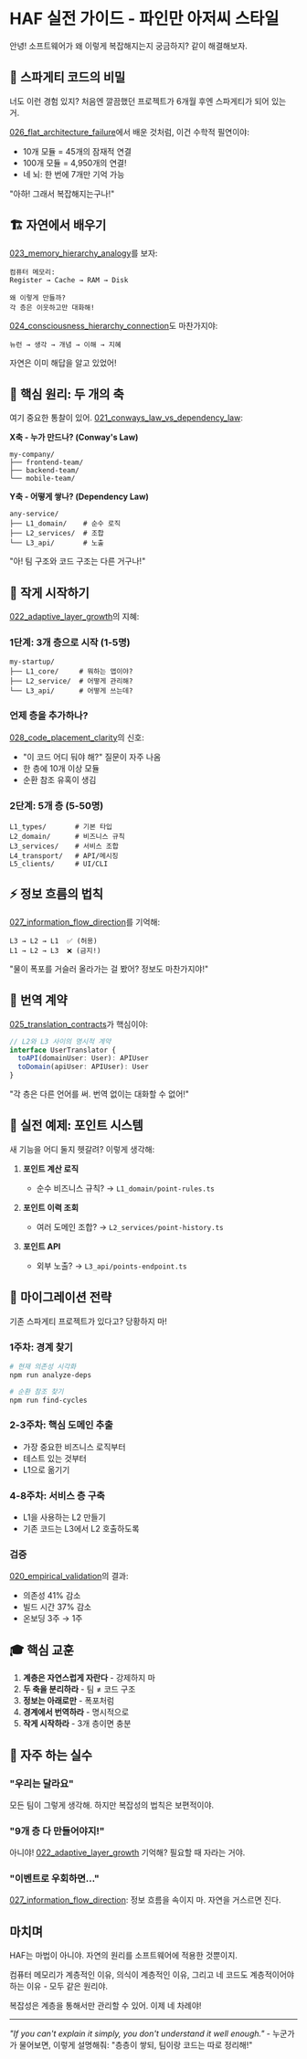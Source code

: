 # HAF 실전 가이드 - 파인만 아저씨 스타일

안녕! 소프트웨어가 왜 이렇게 복잡해지는지 궁금하지? 같이 해결해보자.

## 🍝 스파게티 코드의 비밀

너도 이런 경험 있지? 처음엔 깔끔했던 프로젝트가 6개월 후엔 스파게티가 되어 있는 거.

[026_flat_architecture_failure](./zettel_references/026_flat_architecture_failure.md)에서 배운 것처럼, 이건 수학적 필연이야:
- 10개 모듈 = 45개의 잠재적 연결
- 100개 모듈 = 4,950개의 연결!
- 네 뇌: 한 번에 7개만 기억 가능

"아하! 그래서 복잡해지는구나!"

## 🏗️ 자연에서 배우기

[023_memory_hierarchy_analogy](./zettel_references/023_memory_hierarchy_analogy.md)를 보자:
```
컴퓨터 메모리:
Register → Cache → RAM → Disk

왜 이렇게 만들까?
각 층은 이웃하고만 대화해!
```

[024_consciousness_hierarchy_connection](./zettel_references/024_consciousness_hierarchy_connection.md)도 마찬가지야:
```
뉴런 → 생각 → 개념 → 이해 → 지혜
```

자연은 이미 해답을 알고 있었어!

## 🎯 핵심 원리: 두 개의 축

여기 중요한 통찰이 있어. [021_conways_law_vs_dependency_law](./zettel_references/021_conways_law_vs_dependency_law.md):

**X축 - 누가 만드나? (Conway's Law)**
```
my-company/
├── frontend-team/
├── backend-team/
└── mobile-team/
```

**Y축 - 어떻게 쌓나? (Dependency Law)**
```
any-service/
├── L1_domain/    # 순수 로직
├── L2_services/  # 조합
└── L3_api/       # 노출
```

"아! 팀 구조와 코드 구조는 다른 거구나!"

## 🌱 작게 시작하기

[022_adaptive_layer_growth](./zettel_references/022_adaptive_layer_growth.md)의 지혜:

### 1단계: 3개 층으로 시작 (1-5명)
```
my-startup/
├── L1_core/     # 뭐하는 앱이야?
├── L2_service/  # 어떻게 관리해?
└── L3_api/      # 어떻게 쓰는데?
```

### 언제 층을 추가하나?
[028_code_placement_clarity](./zettel_references/028_code_placement_clarity.md)의 신호:
- "이 코드 어디 둬야 해?" 질문이 자주 나옴
- 한 층에 10개 이상 모듈
- 순환 참조 유혹이 생김

### 2단계: 5개 층 (5-50명)
```
L1_types/       # 기본 타입
L2_domain/      # 비즈니스 규칙
L3_services/    # 서비스 조합
L4_transport/   # API/메시징
L5_clients/     # UI/CLI
```

## ⚡ 정보 흐름의 법칙

[027_information_flow_direction](./zettel_references/027_information_flow_direction.md)를 기억해:
```
L3 → L2 → L1  ✅ (허용)
L1 → L2 → L3  ❌ (금지!)
```

"물이 폭포를 거슬러 올라가는 걸 봤어? 정보도 마찬가지야!"

## 🔄 번역 계약

[025_translation_contracts](./zettel_references/025_translation_contracts.md)가 핵심이야:

```typescript
// L2와 L3 사이의 명시적 계약
interface UserTranslator {
  toAPI(domainUser: User): APIUser
  toDomain(apiUser: APIUser): User
}
```

"각 층은 다른 언어를 써. 번역 없이는 대화할 수 없어!"

## 💼 실전 예제: 포인트 시스템

새 기능을 어디 둘지 헷갈려? 이렇게 생각해:

1. **포인트 계산 로직**
   - 순수 비즈니스 규칙? → `L1_domain/point-rules.ts`

2. **포인트 이력 조회**
   - 여러 도메인 조합? → `L2_services/point-history.ts`

3. **포인트 API**
   - 외부 노출? → `L3_api/points-endpoint.ts`

## 🚀 마이그레이션 전략

기존 스파게티 프로젝트가 있다고? 당황하지 마!

### 1주차: 경계 찾기
```bash
# 현재 의존성 시각화
npm run analyze-deps

# 순환 참조 찾기  
npm run find-cycles
```

### 2-3주차: 핵심 도메인 추출
- 가장 중요한 비즈니스 로직부터
- 테스트 있는 것부터
- L1으로 옮기기

### 4-8주차: 서비스 층 구축
- L1을 사용하는 L2 만들기
- 기존 코드는 L3에서 L2 호출하도록

### 검증
[020_empirical_validation](./zettel_references/020_empirical_validation.md)의 결과:
- 의존성 41% 감소
- 빌드 시간 37% 감소
- 온보딩 3주 → 1주

## 🎓 핵심 교훈

1. **계층은 자연스럽게 자란다** - 강제하지 마
2. **두 축을 분리하라** - 팀 ≠ 코드 구조  
3. **정보는 아래로만** - 폭포처럼
4. **경계에서 번역하라** - 명시적으로
5. **작게 시작하라** - 3개 층이면 충분

## 🤔 자주 하는 실수

### "우리는 달라요"
모든 팀이 그렇게 생각해. 하지만 복잡성의 법칙은 보편적이야.

### "9개 층 다 만들어야지!"  
아니야! [022_adaptive_layer_growth](./zettel_references/022_adaptive_layer_growth.md) 기억해? 필요할 때 자라는 거야.

### "이벤트로 우회하면..."
[027_information_flow_direction](./zettel_references/027_information_flow_direction.md): 정보 흐름을 속이지 마. 자연을 거스르면 진다.

## 마치며

HAF는 마법이 아니야. 자연의 원리를 소프트웨어에 적용한 것뿐이지. 

컴퓨터 메모리가 계층적인 이유, 의식이 계층적인 이유, 그리고 네 코드도 계층적이어야 하는 이유 - 모두 같은 원리야.

복잡성은 계층을 통해서만 관리할 수 있어. 이제 네 차례야!

---

*"If you can't explain it simply, you don't understand it well enough."* - 누군가가 물어보면, 이렇게 설명해줘: "층층이 쌓되, 팀이랑 코드는 따로 정리해!"